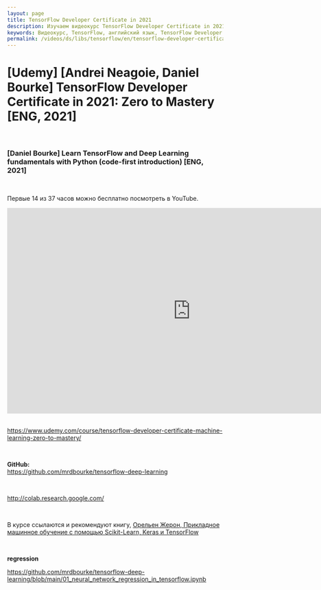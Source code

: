 ```yaml
---
layout: page
title: TensorFlow Developer Certificate in 2021
description: Изучаем видеокурс TensorFlow Developer Certificate in 2021 от Zero to Mastery
keywords: Видеокурс, TensorFlow, английский язык, TensorFlow Developer Certificate in 2021, Zero to Mastery
permalink: /videos/ds/libs/tensorflow/en/tensorflow-developer-certificate-in-2021/
---
```


# [Udemy] [Andrei Neagoie, Daniel Bourke] TensorFlow Developer Certificate in 2021: Zero to Mastery [ENG, 2021]

<br/>

### [Daniel Bourke] Learn TensorFlow and Deep Learning fundamentals with Python (code-first introduction) [ENG, 2021]

<br/>

Первые 14 из 37 часов можно бесплатно посмотреть в YouTube.

<div align="center">
    <iframe width="853" height="480" src="https://www.youtube.com/embed/videoseries?list=PL6vjgQ2-qJFfU2vF6-lG9DlSa4tROkzt9" title="YouTube video player" frameborder="0" allow="accelerometer; autoplay; clipboard-write; encrypted-media; gyroscope; picture-in-picture" allowfullscreen></iframe>
</div>

<br/>

https://www.udemy.com/course/tensorflow-developer-certificate-machine-learning-zero-to-mastery/

<br/>

**GitHub:**  
https://github.com/mrdbourke/tensorflow-deep-learning

<br/>

http://colab.research.google.com/

<br/>

В курсе ссылаются и рекомендуют книгу,
[Орельен Жерон, Прикладное машинное обучение с помощью Scikit-Learn, Keras и TensorFlow](/books/ds/ml/ru/hands-on-machine-learning-with-scikit-learn-and-tensorflow/)

<br/>

**regression**

https://github.com/mrdbourke/tensorflow-deep-learning/blob/main/01_neural_network_regression_in_tensorflow.ipynb
